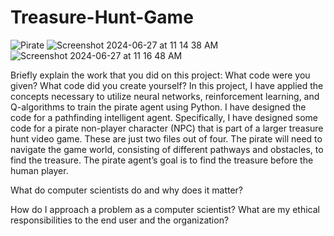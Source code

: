 # Treasure-Hunt-Game
![Pirate](https://github.com/kendallw763/Treasure-Hunt-Game/assets/63067332/8dd40e4d-516a-4103-986d-4d2096289f26) ![Screenshot 2024-06-27 at 11 14 38 AM](https://github.com/kendallw763/Treasure-Hunt-Game/assets/63067332/721435e5-6a49-4d27-b25a-48bb96bf724b) ![Screenshot 2024-06-27 at 11 16 48 AM](https://github.com/kendallw763/Treasure-Hunt-Game/assets/63067332/62f06a99-e581-42f6-8fba-f4114e625da4)



Briefly explain the work that you did on this project: What code were you given? What code did you create yourself?
In this project, I have applied the concepts necessary to utilize neural networks, reinforcement learning, and Q-algorithms to train the pirate agent using Python. I have designed the code for a pathfinding intelligent agent. Specifically, I have designed some code for a pirate non-player character (NPC) that is part of a larger treasure hunt video game. These are just two files out of four. The pirate will need to navigate the game world, consisting of different pathways and obstacles, to find the treasure. The pirate agent’s goal is to find the treasure before the human player.

What do computer scientists do and why does it matter?

How do I approach a problem as a computer scientist?
What are my ethical responsibilities to the end user and the organization?
